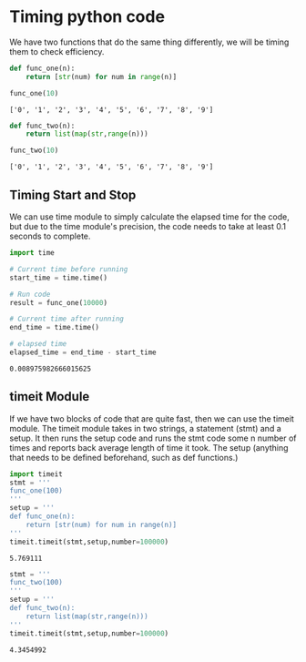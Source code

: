 # Timing python code
We have two functions that do the same thing differently, we will be timing them to check efficiency.
```python
def func_one(n):
    return [str(num) for num in range(n)]

func_one(10)
```
```text
['0', '1', '2', '3', '4', '5', '6', '7', '8', '9']
```
```python
def func_two(n):
    return list(map(str,range(n)))

func_two(10)
```
```text
['0', '1', '2', '3', '4', '5', '6', '7', '8', '9']
```
## Timing Start and Stop
We can use time module to simply calculate the elapsed time for the code, but due to the time module's precision, the code needs to take at least 0.1 seconds to complete.
```python
import time

# Current time before running
start_time = time.time()

# Run code
result = func_one(10000)

# Current time after running
end_time = time.time()

# elapsed time
elapsed_time = end_time - start_time
```
```text
0.008975982666015625
```
## timeit Module
If we have two blocks of code that are quite fast, then we can use the timeit module.
The timeit module takes in two strings, a statement (stmt) and a setup. It then runs the setup code and runs the stmt code some n number of times and reports back average length of time it took.
The setup (anything that needs to be defined beforehand, such as def functions.)
```python
import timeit
stmt = '''
func_one(100)
'''
setup = '''
def func_one(n):
    return [str(num) for num in range(n)]
'''
timeit.timeit(stmt,setup,number=100000)
```
```text
5.769111
```
```python
stmt = '''
func_two(100)
'''
setup = '''
def func_two(n):
    return list(map(str,range(n)))
'''
timeit.timeit(stmt,setup,number=100000)
```
```text
4.3454992
```